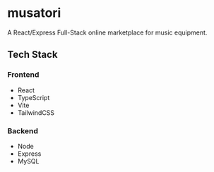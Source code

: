 # musatori
A React/Express Full-Stack online marketplace for music equipment.

## Tech Stack

### Frontend
- React
- TypeScript
- Vite
- TailwindCSS

### Backend
- Node
- Express
- MySQL

